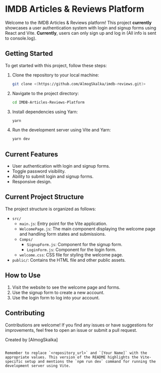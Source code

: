 # IMDB Articles & Reviews Platform

Welcome to the IMDB Articles & Reviews platform! This project **currently** showcases a user authentication system with login and signup forms using React and Vite. **Currently**, users can only sign up and log in (All info is sent to console.log).

## Getting Started

To get started with this project, follow these steps:

1. Clone the repository to your local machine:
   ```sh
   git clone <(https://github.com/AlmogSkalka/imdb-reviews.git)>
   ```

2. Navigate to the project directory:
   ```sh
   cd IMDB-Articles-Reviews-Platform
   ```

3. Install dependencies using Yarn:
   ```sh
   yarn
   ```

4. Run the development server using Vite and Yarn:
   ```sh
   yarn dev
   ```

## **Current** Features

- User authentication with login and signup forms.
- Toggle password visibility.
- Ability to submit login and signup forms.
- Responsive design.

## **Current** Project Structure

The project structure is organized as follows:

- `src/`
  - `main.js`: Entry point for the Vite application.
  - `WelcomePage.js`: The main component displaying the welcome page and handling form states and submissions.
  - `Comps/`
    - `SignupForm.js`: Component for the signup form.
    - `LoginForm.js`: Component for the login form.
  - `welcome.css`: CSS file for styling the welcome page.
- `public/`: Contains the HTML file and other public assets.

## How to Use

1. Visit the website to see the welcome page and forms.
2. Use the signup form to create a new account.
3. Use the login form to log into your account.

## Contributing

Contributions are welcome! If you find any issues or have suggestions for improvements, feel free to open an issue or submit a pull request.


Created by [AlmogSkalka]
```

Remember to replace `<repository_url>` and `[Your Name]` with the appropriate values. This version of the README highlights the Vite-specific setup and mentions the `npm run dev` command for running the development server using Vite.
